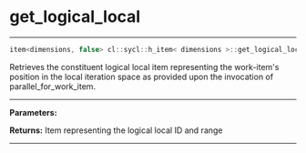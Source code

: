 # get_logical_local

---

```cpp
item<dimensions, false> cl::sycl::h_item< dimensions >::get_logical_local() const
```


Retrieves the constituent logical local item representing the work-item's position in the local iteration space as provided upon the invocation of parallel_for_work_item. 


---
**Parameters:**

**Returns:** Item representing the logical local ID and range 

---
